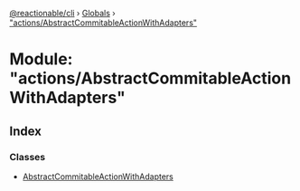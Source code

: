 [@reactionable/cli](../README.md) › [Globals](../globals.md) › ["actions/AbstractCommitableActionWithAdapters"](_actions_abstractcommitableactionwithadapters_.md)

# Module: "actions/AbstractCommitableActionWithAdapters"

## Index

### Classes

* [AbstractCommitableActionWithAdapters](../classes/_actions_abstractcommitableactionwithadapters_.abstractcommitableactionwithadapters.md)
